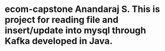 # ecom-capstone Anandaraj S. This is project for reading file and insert/update into mysql through Kafka developed in Java.
